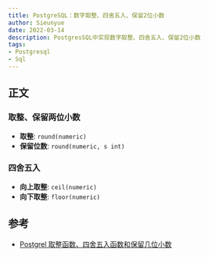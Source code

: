 ```yaml
--- 
title: PostgreSQL：数字取整、四舍五入、保留2位小数
author: Sieunyue
date: 2022-03-14
description: PostgresSQL中实现数字取整、四舍五入、保留2位小数
tags: 
- Postgresql
- Sql
--- 
```


## 正文
### 取整、保留两位小数

- **取整**: `round(numeric)`
- **保留位数**: `round(numeric, s int)`

### 四舍五入

- **向上取整**: `ceil(numeric)`
- **向下取整**: `floor(numeric)`
## 参考

- [Postgrel 取整函数、四舍五入函数和保留几位小数](https://blog.csdn.net/Li_Rhine/article/details/111950769)
